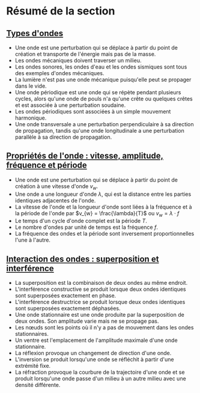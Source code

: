 # Résumé de la section

## [Types d'ondes](sect:TypesOndes)

- Une onde est une perturbation qui se déplace à partir du point de création et transporte de l'énergie mais pas de la masse.
- Les ondes mécaniques doivent traverser un milieu.
- Les ondes sonores, les ondes d'eau et les ondes sismiques sont tous des exemples d'ondes mécaniques.
- La lumière n'est pas une onde mécanique puisqu'elle peut se propager dans le vide.
- Une onde périodique est une onde qui se répète pendant plusieurs cycles, alors qu'une onde de pouls n'a qu'une crête ou quelques crêtes et est associée à une perturbation soudaine.
- Les ondes périodiques sont associées à un simple mouvement harmonique.
- Une onde transversale a une perturbation perpendiculaire à sa direction de propagation, tandis qu'une onde longitudinale a une perturbation parallèle à sa direction de propagation.

## [Propriétés de l'onde : vitesse, amplitude, fréquence et période](sect:propriete)

- Une onde est une perturbation qui se déplace à partir du point de création à une vitesse d'onde $v_w$.
- Une onde a une longueur d'onde $\lambda$, qui est la distance entre les parties identiques adjacentes de l'onde.
- La vitesse de l'onde et la longueur d'onde sont liées à la fréquence et à la période de l'onde par $v_{w} = \frac{\lambda}{T}$ ou $v_{w} = \lambda\cdot f$
- Le temps d'un cycle d'onde complet est la période $T$.
- Le nombre d'ondes par unité de temps est la fréquence $f$.
- La fréquence des ondes et la période sont inversement proportionnelles l'une à l'autre.

## [Interaction des ondes : superposition et interférence](sect:interaction)

- La superposition est la combinaison de deux ondes au même endroit.
- L'interférence constructive se produit lorsque deux ondes identiques sont superposées exactement en phase.
- L'interférence destructrice se produit lorsque deux ondes identiques sont superposées exactement déphasées.
- Une onde stationnaire est une onde produite par la superposition de deux ondes. Son amplitude varie mais ne se propage pas.
- Les nœuds sont les points où il n'y a pas de mouvement dans les ondes stationnaires.
- Un ventre est l'emplacement de l'amplitude maximale d'une onde stationnaire.
- La réflexion provoque un changement de direction d'une onde.
- L'inversion se produit lorsqu'une onde se réfléchit à partir d'une extrémité fixe.
- La réfraction provoque la courbure de la trajectoire d'une onde et se produit lorsqu'une onde passe d'un milieu à un autre milieu avec une densité différente.

